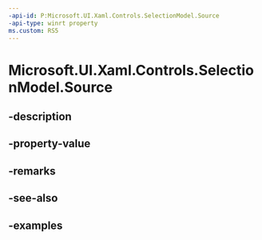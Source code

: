 ```yaml
---
-api-id: P:Microsoft.UI.Xaml.Controls.SelectionModel.Source
-api-type: winrt property
ms.custom: RS5
---
```


<!-- Property syntax.
public object Source { get;  set; }
-->

# Microsoft.UI.Xaml.Controls.SelectionModel.Source

## -description

## -property-value

## -remarks

## -see-also

## -examples

